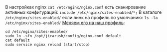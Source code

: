 В настройках nginx `cat /etc/nginx/nginx.conf` есть сканирование активных конфигураций: `include /etc/nginx/sites-enabled/*;`
В каталоге `/etc/nginx/sites-enabled/` если линк на профиль по умолчанию: `ls -la /etc/nginx/sites-enabled/`
[Меняем его на наш профиль](https://unix.stackexchange.com/a/152000/216630): 
```
cd /etc/nginx/sites-enabled/
sudo ln -sfn /opt/jirarush/config/nginx.conf default
cat default
sudo service nginx reload (start/stop)
```